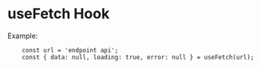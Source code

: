 # useFetch Hook

Example:
```
    const url = 'endpoint api';
    const { data: null, loading: true, error: null } = useFetch(url);
```
